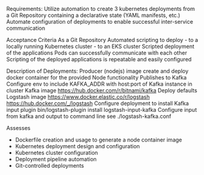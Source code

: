 Requirements:
    Utilize automation to create 3 kubernetes deployments from a Git Repository containing a declarative state (YAML manifests, etc.)
    Automate configuration of deployments to enable successful inter-service communication
    
Acceptance Criteria
    As a Git Repository
        Automated scripting to deploy
			- to a locally running Kubernetes cluster
			- to an EKS cluster 
        Scripted deployment of the applications
        Pods can successfully communicate with each other
        Scripting of the deployed applications is repeatable and easily configured

Description of Deployments:
    Producer (nodejs)
        image
			create and deploy docker container for the provided Node functionality
		Publishes to Kafka
		Configure env to include KAFKA_ADDR with host:port of Kafka instance in cluster 
	Kafka
		image
			https://hub.docker.com/r/bitnami/kafka
		Deploy defaults
    Logstash
        image
			https://www.docker.elastic.co/r/logstash
			https://hub.docker.com/_/logstash
		Configure deployment to install Kafka input plugin
			bin/logstash-plugin install logstash-input-kafka
        Configure input from kafka and output to command line
			see ./logstash-kafka.conf

Assesses
- Dockerfile creation and usage to generate a node container image
- Kubernetes deployment design and configuration
- Kubernetes cluster configuration
- Deployment pipeline automation
- Git-controlled deployments 
